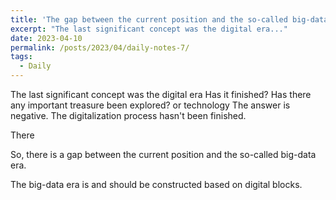 ```yaml
---
title: 'The gap between the current position and the so-called big-data era'
excerpt: "The last significant concept was the digital era..."
date: 2023-04-10
permalink: /posts/2023/04/daily-notes-7/
tags:
  - Daily
---
```


The last significant concept was the digital era
Has it finished? Has there any important treasure been explored?
or technology 
The answer is negative. The digitalization process hasn't been finished.

There 

So, there is a gap between the current position and the so-called big-data era.

The big-data era is and should be constructed based on digital blocks.